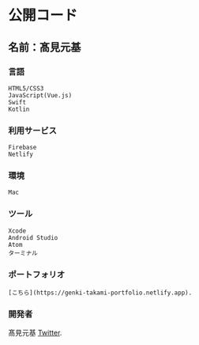 # 公開コード

## 名前：髙見元基

### 言語
```
HTML5/CSS3
JavaScript(Vue.js)
Swift
Kotlin
```

### 利用サービス
```
Firebase
Netlify
```

### 環境
```
Mac
```

### ツール
```
Xcode
Android Studio
Atom
ターミナル
```

### ポートフォリオ
```
[こちら](https://genki-takami-portfolio.netlify.app).
```

### 開発者
髙見元基 [Twitter](https://twitter.com/Gustave_Holmes).
